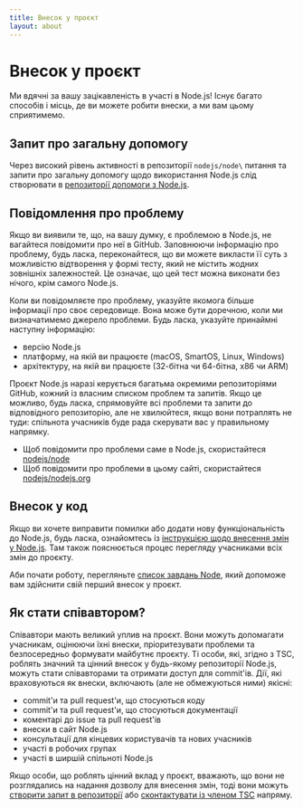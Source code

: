 ```yaml
---
title: Внесок у проєкт
layout: about
---
```


# Внесок у проєкт

Ми вдячні за вашу зацікавленість в участі в Node.js! Існує багато способів і місць, де ви можете робити внески, а ми вам цьому сприятимемо.

## Запит про загальну допомогу

Через високий рівень активності в репозиторії `nodejs/node\` питання та запити про загальну допомогу щодо використання Node.js слід створювати в [репозиторії допомоги з Node.js](https://github.com/nodejs/help/issues).

## Повідомлення про проблему

Якщо ви виявили те, що, на вашу думку, є проблемою в Node.js, не вагайтеся повідомити про неї в GitHub. Заповнюючи інформацію про проблему, будь ласка, переконайтеся, що ви можете викласти її суть з можливістю відтворення у формі тесту, який не містить жодних зовнішніх залежностей. Це означає, що цей тест можна виконати без нічого, крім самого Node.js.

Коли ви повідомляєте про проблему, указуйте якомога більше інформації про своє середовище. Вона може бути доречною, коли ми визначатимемо джерело проблеми. Будь ласка, указуйте принаймні наступну інформацію:

- версію Node.js
- платформу, на якій ви працюєте (macOS, SmartOS, Linux, Windows)
- архітектуру, на якій ви працюєте (32-бітна чи 64-бітна, x86 чи ARM)

Проєкт Node.js наразі керується багатьма окремими репозиторіями GitHub, кожний із власним списком проблем та запитів. Якщо це можливо, будь ласка, спрямовуйте всі проблеми та запити до відповідного репозиторію, але не хвилюйтеся, якщо вони потраплять не туди: спільнота учасників буде рада скерувати вас у правильному напрямку.

- Щоб повідомити про проблеми саме в Node.js, скористайтеся [nodejs/node](https://github.com/nodejs/node)
- Щоб повідомити про проблеми в цьому сайті, скористайтеся [nodejs/nodejs.org](https://github.com/nodejs/nodejs.org/issues)

## Внесок у код

Якщо ви хочете виправити помилки або додати нову функціональність до Node.js, будь ласка, ознайомтесь із [інструкцією щодо внесення змін у Node.js](https://github.com/nodejs/node/blob/main/CONTRIBUTING.md/#pull-requests). Там також пояснюється процес перегляду учасниками всіх змін до проєкту.

Аби почати роботу, перегляньте [список завдань Node](https://www.nodetodo.org/), який допоможе вам здійснити свій перший внесок у проєкт.

## Як стати співавтором?

Співавтори мають великий уплив на проєкт. Вони можуть допомагати учасникам, оцінюючи їхні внески, пріоритезувати проблеми та безпосередньо формувати майбутнє проєкту. Ті особи, які, згідно з TSC, роблять значний та цінний внесок у будь-якому репозиторії Node.js, можуть стати співавторами та отримати доступ для commit'ів. Дії, які враховуються як внески, включають (але не обмежуються ними) якісні:

- commit'и та pull request'и, що стосуються коду
- commit'и та pull request'и, що стосуються документації
- коментарі до issue та pull request'ів
- внески в сайт Node.js
- консультації для кінцевих користувачів та нових учасників
- участі в робочих групах
- участі в ширшій спільноті Node.js

Якщо особи, що роблять цінний вклад у проєкт, вважають, що вони не розглядались на надання дозволу для внесення змін, тоді вони можуть [створити запит в репозиторії](https://github.com/nodejs/TSC/issues) або [сконтактувати із членом TSC](https://github.com/nodejs/node#tsc-technical-steering-committee) напряму.
